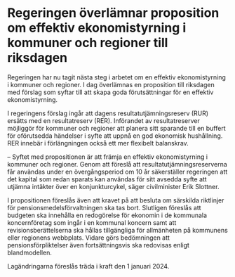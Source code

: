 # Regeringen överlämnar proposition om effektiv ekonomistyrning i kommuner och regioner till riksdagen

Regeringen har nu tagit nästa steg i arbetet om en effektiv ekonomistyrning i kommuner och regioner. I dag överlämnas en proposition till riksdagen med förslag som syftar till att skapa goda förutsättningar för en effektiv ekonomistyrning.

I regeringens förslag ingår att dagens resultatutjämningsreserv (RUR) ersätts med en resultatreserv (RER). Införandet av resultatreserver möjliggör för kommuner och regioner att planera sitt sparande till en buffert för oförutsedda händelser i syfte att uppnå en god ekonomisk hushållning. RER innebär i förlängningen också ett mer flexibelt balanskrav.

– Syftet med propositionen är att främja en effektiv ekonomistyrning i kommuner och regioner. Genom att föreslå att resultatutjämningsreserverna får användas under en övergångsperiod om 10 år säkerställer regeringen att det kapital som redan sparats kan användas för sitt avsedda syfte att utjämna intäkter över en konjunkturcykel, säger civilminister Erik Slottner.

I propositionen föreslås även att kravet på att besluta om särskilda riktlinjer för pensionsmedelsförvaltningen ska tas bort. Slutligen föreslås att budgeten ska innehålla en redogörelse för ekonomin i de kommunala koncernföretag som ingår i en kommunal koncern samt att revisionsberättelserna ska hållas tillgängliga för allmänheten på kommunens eller regionens webbplats. Vidare görs bedömningen att pensionsförpliktelser även fortsättningsvis ska redovisas enligt blandmodellen.

Lagändringarna föreslås träda i kraft den 1 januari 2024.
